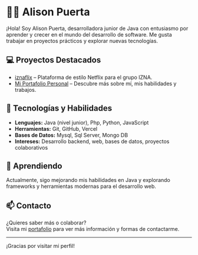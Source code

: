 # 👩‍💻 Alison Puerta

¡Hola! Soy Alison Puerta, desarrolladora junior de Java con entusiasmo por aprender y crecer en el mundo del desarrollo de software. Me gusta trabajar en proyectos prácticos y explorar nuevas tecnologías.

## 💻 Proyectos Destacados

- [iznaflix](https://iznaflix.vercel.app/) – Plataforma de estilo Netflix para el grupo IZNA.
- [Mi Portafolio Personal](https://portafolio-alison-puerta.vercel.app/) – Descubre más sobre mí, mis habilidades y trabajos.

## 🚀 Tecnologías y Habilidades

- **Lenguajes:** Java (nivel junior), Php, Python, JavaScript
- **Herramientas:** Git, GitHub, Vercel
- **Bases de Datos:** Mysql, Sql Server, Mongo DB
- **Intereses:** Desarrollo backend, web, bases de datos, proyectos colaborativos

## 🌱 Aprendiendo

Actualmente, sigo mejorando mis habilidades en Java y explorando frameworks y herramientas modernas para el desarrollo web.

## 📫 Contacto

¿Quieres saber más o colaborar?  
Visita mi [portafolio](https://portafolio-alison-puerta.vercel.app/) para ver más información y formas de contactarme.

---

¡Gracias por visitar mi perfil! 
